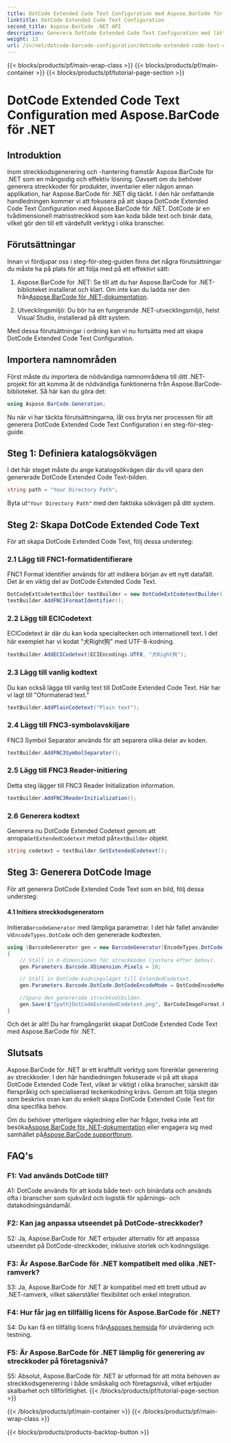 ```yaml
---
title: DotCode Extended Code Text Configuration med Aspose.BarCode för .NET
linktitle: DotCode Extended Code Text Configuration
second_title: Aspose.BarCode .NET API
description: Generera DotCode Extended Code Text Configuration med lätthet med Aspose.BarCode för .NET. Följ vår steg-för-steg-guide för effektiv streckkodskapande.
weight: 13
url: /sv/net/dotcode-barcode-configuration/dotcode-extended-code-text-configuration/
---
```


{{< blocks/products/pf/main-wrap-class >}}
{{< blocks/products/pf/main-container >}}
{{< blocks/products/pf/tutorial-page-section >}}

# DotCode Extended Code Text Configuration med Aspose.BarCode för .NET

## Introduktion

Inom streckkodsgenerering och -hantering framstår Aspose.BarCode för .NET som en mångsidig och effektiv lösning. Oavsett om du behöver generera streckkoder för produkter, inventarier eller någon annan applikation, har Aspose.BarCode för .NET dig täckt. I den här omfattande handledningen kommer vi att fokusera på att skapa DotCode Extended Code Text Configuration med Aspose.BarCode för .NET. DotCode är en tvådimensionell matrisstreckkod som kan koda både text och binär data, vilket gör den till ett värdefullt verktyg i olika branscher.

## Förutsättningar

Innan vi fördjupar oss i steg-för-steg-guiden finns det några förutsättningar du måste ha på plats för att följa med på ett effektivt sätt:

1.  Aspose.BarCode for .NET: Se till att du har Aspose.BarCode for .NET-biblioteket installerat och klart. Om inte kan du ladda ner den från[Aspose.BarCode för .NET-dokumentation](https://reference.aspose.com/barcode/net/).

2. Utvecklingsmiljö: Du bör ha en fungerande .NET-utvecklingsmiljö, helst Visual Studio, installerad på ditt system.

Med dessa förutsättningar i ordning kan vi nu fortsätta med att skapa DotCode Extended Code Text Configuration.

## Importera namnområden

Först måste du importera de nödvändiga namnområdena till ditt .NET-projekt för att komma åt de nödvändiga funktionerna från Aspose.BarCode-biblioteket. Så här kan du göra det:


```csharp
using Aspose.BarCode.Generation;
```

Nu när vi har täckta förutsättningarna, låt oss bryta ner processen för att generera DotCode Extended Code Text Configuration i en steg-för-steg-guide.



## Steg 1: Definiera katalogsökvägen

I det här steget måste du ange katalogsökvägen där du vill spara den genererade DotCode Extended Code Text-bilden.

```csharp
string path = "Your Directory Path";
```

 Byta ut`"Your Directory Path"` med den faktiska sökvägen på ditt system.

## Steg 2: Skapa DotCode Extended Code Text

För att skapa DotCode Extended Code Text, följ dessa understeg:

### 2.1 Lägg till FNC1-formatidentifierare

FNC1 Format Identifier används för att indikera början av ett nytt datafält. Det är en viktig del av DotCode Extended Code Text.

```csharp
DotCodeExtCodetextBuilder textBuilder = new DotCodeExtCodetextBuilder();
textBuilder.AddFNC1FormatIdentifier();
```

### 2.2 Lägg till ECICodetext

ECICodetext är där du kan koda specialtecken och internationell text. I det här exemplet har vi kodat "犬Right狗" med UTF-8-kodning.

```csharp
textBuilder.AddECICodetext(ECIEncodings.UTF8, "犬Right狗");
```

### 2.3 Lägg till vanlig kodtext

Du kan också lägga till vanlig text till DotCode Extended Code Text. Här har vi lagt till "Oformaterad text."

```csharp
textBuilder.AddPlainCodetext("Plain text");
```

### 2.4 Lägg till FNC3-symbolavskiljare

FNC3 Symbol Separator används för att separera olika delar av koden.

```csharp
textBuilder.AddFNC3SymbolSeparator();
```

### 2.5 Lägg till FNC3 Reader-initiering

Detta steg lägger till FNC3 Reader Initialization information.

```csharp
textBuilder.AddFNC3ReaderInitialization();
```

### 2.6 Generera kodtext

 Generera nu DotCode Extended Codetext genom att anropa`GetExtendedCodetext` metod på`textBuilder` objekt.

```csharp
string codetext = textBuilder.GetExtendedCodetext();
```

## Steg 3: Generera DotCode Image

För att generera DotCode Extended Code Text som en bild, följ dessa understeg:

#### 4.1 Initiera streckkodsgeneratorn

 Initiera`BarcodeGenerator` med lämpliga parametrar. I det här fallet använder vi`EncodeTypes.DotCode` och den genererade kodtexten.

```csharp
using (BarcodeGenerator gen = new BarcodeGenerator(EncodeTypes.DotCode, codetext))
{
    // Ställ in X-dimensionen för streckkoden (justera efter behov).
    gen.Parameters.Barcode.XDimension.Pixels = 10;

    // Ställ in DotCode-kodningsläget till ExtendedCodetext.
    gen.Parameters.Barcode.DotCode.DotCodeEncodeMode = DotCodeEncodeMode.ExtendedCodetext;

    //Spara den genererade streckkodsbilden.
    gen.Save($"{path}DotCodeExtendedCodetext.png", BarCodeImageFormat.Png);
}
```

Och det är allt! Du har framgångsrikt skapat DotCode Extended Code Text med Aspose.BarCode för .NET.

## Slutsats

Aspose.BarCode för .NET är ett kraftfullt verktyg som förenklar generering av streckkoder. I den här handledningen fokuserade vi på att skapa DotCode Extended Code Text, vilket är viktigt i olika branscher, särskilt där flerspråkig och specialiserad teckenkodning krävs. Genom att följa stegen som beskrivs ovan kan du enkelt skapa DotCode Extended Code Text för dina specifika behov.

 Om du behöver ytterligare vägledning eller har frågor, tveka inte att besöka[Aspose.BarCode för .NET-dokumentation](https://reference.aspose.com/barcode/net/) eller engagera sig med samhället på[Aspose.BarCode supportforum](https://forum.aspose.com/c/barcode/13).

## FAQ's

### F1: Vad används DotCode till?

A1: DotCode används för att koda både text- och binärdata och används ofta i branscher som sjukvård och logistik för spårnings- och datakodningsändamål.

### F2: Kan jag anpassa utseendet på DotCode-streckkoder?

S2: Ja, Aspose.BarCode för .NET erbjuder alternativ för att anpassa utseendet på DotCode-streckkoder, inklusive storlek och kodningsläge.

### F3: Är Aspose.BarCode för .NET kompatibelt med olika .NET-ramverk?

S3: Ja, Aspose.BarCode för .NET är kompatibel med ett brett utbud av .NET-ramverk, vilket säkerställer flexibilitet och enkel integration.

### F4: Hur får jag en tillfällig licens för Aspose.BarCode för .NET?

 S4: Du kan få en tillfällig licens från[Asposes hemsida](https://purchase.aspose.com/temporary-license/) för utvärdering och testning.

### F5: Är Aspose.BarCode för .NET lämplig för generering av streckkoder på företagsnivå?

S5: Absolut, Aspose.BarCode för .NET är utformad för att möta behoven av streckkodsgenerering i både småskalig och företagsnivå, vilket erbjuder skalbarhet och tillförlitlighet.
{{< /blocks/products/pf/tutorial-page-section >}}

{{< /blocks/products/pf/main-container >}}
{{< /blocks/products/pf/main-wrap-class >}}

{{< blocks/products/products-backtop-button >}}
